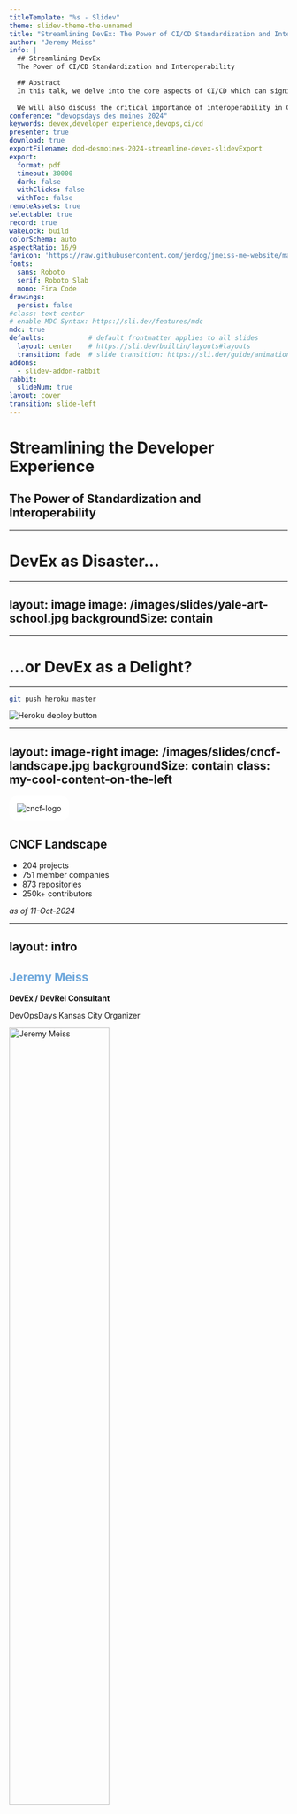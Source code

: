 ```yaml
---
titleTemplate: "%s - Slidev"
theme: slidev-theme-the-unnamed
title: "Streamlining DevEx: The Power of CI/CD Standardization and Interoperability"
author: "Jeremy Meiss"
info: |
  ## Streamlining DevEx 
  The Power of CI/CD Standardization and Interoperability

  ## Abstract
  In this talk, we delve into the core aspects of CI/CD which can significantly impact Developer Experience: Pipeline Standardization and Interoperability. We'll explore the pivotal role of standardized practices in CI/CD pipelines, fostering consistency and reducing friction in the development lifecycle. We will also look at how well-defined pipeline architecture and standardized configurations, can empower developers with a smoother and more efficient workflow.
  
  We will also discuss the critical importance of interoperability in CI/CD systems. Enabling seamless collaboration across the diverse toolsets and environments that exist today is a core advantage of interoperability. This enhancing flexibility, and allows teams to leverage their preferred tools without compromising the overall development pipeline.
conference: "devopsdays des moines 2024"
keywords: devex,developer experience,devops,ci/cd
presenter: true
download: true
exportFilename: dod-desmoines-2024-streamline-devex-slidevExport
export:
  format: pdf
  timeout: 30000
  dark: false
  withClicks: false
  withToc: false
remoteAssets: true
selectable: true
record: true
wakeLock: build
colorSchema: auto
aspectRatio: 16/9
favicon: 'https://raw.githubusercontent.com/jerdog/jmeiss-me-website/main/assets/images/fav.png'
fonts:
  sans: Roboto
  serif: Roboto Slab
  mono: Fira Code
drawings:
  persist: false
#class: text-center
# enable MDC Syntax: https://sli.dev/features/mdc
mdc: true
defaults:           # default frontmatter applies to all slides
  layout: center    # https://sli.dev/builtin/layouts#layouts
  transition: fade  # slide transition: https://sli.dev/guide/animations.html#slide-transitions
addons:
  - slidev-addon-rabbit
rabbit:
  slideNum: true
layout: cover
transition: slide-left
---
```


# Streamlining the Developer Experience

## The Power of Standardization and Interoperability

<!--
As a quick note, I used ChatGPT + DALL-E to generate the images in this presentation, which took entirely too much time because the effort to train the model for what I was trying to get was tedious and time consuming.
Over the next few minutes I am going to touch on some core principles and better practices for standardizing CI/CD and ensuring interoperability between systems and practices.
-->

---

# DevEx as Disaster...

<!--
We've all had that experience using a tool or service that was a disaster. It could be the worst deployment process you've ever seen, or the most painful codebase you've ever had to work with, or documentation that's so confusing it makes your head spin. Or maybe a combination of them… Who here knows what I’m talking about? 

We’ve all seen examples of epicly bad websites, right? 
-->

---
layout: image
image: /images/slides/yale-art-school.jpg
backgroundSize: contain
---

<!--
Here’s an epicly bad website (as of 31-Oct-2024) from none other than the Yale School of Art. So much wrong on one page.
-->

---

# ...or DevEx as a Delight?

---

```bash
git push heroku master
```

![Heroku deploy button](/images/slides/heroku-deploy-button.png)

<!--
Heroku was long considered the gold standard for developer experience with a simple set of tools and a command-line interface that allowed developers to focus on building applications and delivering them to users. And that was it. Now of course, Heroku is still around (albeit not nearly as developer-centric as they formerly were, but that is changing), but it's not the only game in town. Anyone used Netlify, Vercel, etc.?

Who here knows what the CNCF is, or has seen this image, maybe in their nightmares?
-->

---
layout: image-right
image: /images/slides/cncf-landscape.jpg
backgroundSize: contain
class: my-cool-content-on-the-left
---

<img src="/images/slides/cncf-logo.svg" alt="cncf-logo" style="background: #fff; padding: 1em; border-radius: 1em;"/>

## CNCF Landscape
- 204 projects
- 751 member companies
- 873 repositories
- 250k+ contributors

_as of 11-Oct-2024_

<!--
The CNCF Landscape lists all of their projects + all of the companies and tools which are members of the foundation. Any company, or tool or service, who is anybody is essentially a member and on this 6MB PNG image. How does one choose which tool to use (or avoid)? How do you know which one is the best (or worst)?
-->

---
layout: intro
---

<div class="multiCol">
    <div class="col">
        <h2 style="color: rgb(111, 168, 220);">Jeremy Meiss</h2>
        <p style="font-weight: bold; font-size: 1em;">DevEx / DevRel Consultant</p>
        <!-- <p style="font-size: 1em;"><em>DevEx Institute</em></p> -->
        <!-- <p style="font-size: 0.8em;"><a href="https://devex.institute" target="_blank">https://DevEx.Institute</a></p> -->
        <p>DevOpsDays Kansas City Organizer</p>
    </div>
    <div class="col">
      <img src="/images/profile-pic.jpg" width="60%" alt="Jeremy Meiss" />
    </div>
</div>

---
layout: default
background: "/images/slides/2b-d316afa9-e89f-4bb6-9bca-11f73973a99f.jpeg"
---

# A working definition of DevEx
  
>_"...the **journey** of developers and practitioners as they learn and deploy technology, which if successful, focuses on eliminating obstacles that hinder them from achieving success in their endeavors."_

-**Jessica West**, _Co-Founder, DevEx Institute_

<!--
Let's start with a definition of DevEx - DevEx is the journey of developers as they learn and deploy technology. When successful, it focuses on eliminating obstacles that hinder a developer or practitioner from achieving success in their endeavors.
-->

---
layout: image
# background: "/images/slides/good-devex-overall-satisfaction.jpg"
image: "/images/slides/good-devex-overall-satisfaction.jpg"
---


<!--
It's their overall satisfaction and efficiency while working on software projects. It's the tools, the processes, and the environments that shape their interactions with code, infrastructure, and each other. A positive DevEx is crucial for enhancing productivity as it directly influences how quickly and effectively developers can build, test, and deploy software.
-->

---
layout: image
image: "/images/slides/devex-integral-dev-lifecycle.jpg"
---

<!--
DevEx is such an integral part of the entire development lifecycle - not just if you're developing tools for use internally, choosing off-the-shelf tools to use, or creating products for other developers and companies to use. That means that the ease of use, reliability, how accessible and understandable documentation, how efficient the build processes are, the effectiveness of testing frameworks, and the smoothness of deployment procedures all have an impact on the overall dev experience.
-->

---
layout: image-left
image: "/images/slides/cornell-devex.jpg"
backgroundSize: contain
class: my-cool-content-on-the-right
---

## DevEx isn't new

_REF: F. Fagerholm and J. Münch, "[Developer experience: Concept and definition](https://ieeexplore.ieee.org/document/6225984?arnumber=6225984)," 2012 International Conference on Software and System Process (ICSSP), Zurich, Switzerland, 2012._

<!--
But DevEx isn't a new thing. The first mention of "developer experience" as a concept was in a paper was presented at the June IEEE 2012 International Conference on Software and System Process in Zurich. There are references in the paper going back to 1985 that deal with "programmer performance and the effects of the workplace." A few things stand out in this paper, which is a really great read.
-->

---
layout: image-left
image: /images/slides/cornell-devex.jpg
backgroundSize: contain
class: my-cool-content-on-the-right
---

## DevEx isn't new

>"New ways of working such as globally distributed development or the integration of self-motivated external developers into software ecosystems will require a better and more comprehensive understanding of developers' feelings, perceptions, motivations and identification with their tasks in their respective project environments."

_REF: F. Fagerholm and J. Münch, "[Developer experience: Concept and definition](https://ieeexplore.ieee.org/document/6225984?arnumber=6225984). 2012."_

---
layout: image-left
image: /images/slides/cornell-devex.jpg
backgroundSize: contain
class: my-cool-content-on-the-right
---

## DevEx isn't new

>"...developer experience could be defined as a means for capturing how developers think and feel about their activities within their working environments, with the assumption that an improvement of the developer experience has positive impacts on characteristics such as sustained team and project performance."

_REF: F. Fagerholm and J. Münch, "[Developer experience: Concept and definition](https://ieeexplore.ieee.org/document/6225984?arnumber=6225984). 2012."_

<!--
The second was this line, that DevEx could be a means for capturing how devs think and feel about their activities at work, and that improving their experience impacts things like sustained team and project performance.

So all of this interest in DevEx isn't a new concept - but is largely driven by companies trying to sell you something, from the top down, with very little (if any) focus on developers themselves. We've all been there - we've been told we need to adopt a new way of working, and then had some new tool from some friend on the C-Suite who says that by simply using it, we'll be happier, more productive, and instantly a 10x engineer. Meanwhile, you've used it before and it's shit.
-->

---

## Point of clarification

- "DevEx" by default focuses on "developer"
- View "DevEx" as a whole of the lifecycle
 
<!--
I think it's important to clarify that "DevEx" by default focuses on the "developer", but we should really view DevEx as a whole part of the lifecycle, and not just for developers only. So I'm happy to workshop some new terms for DevEx later on, maybe even in an Open Space.
-->

---
layout: image
image: "/images/slides/text-to-cloud.jpg"
---


<!--
And we've see an evolution in Developer Experience over the years.

Here's an example of how Developer Experience has evolved a particular set of tools and practices:
-->

---

## The evolution of the IDE
### Early text editors

![USER FRIENDLY by Illiad, vi](/images/slides/httpatomoreillycomsourceoreillyimages2055076.png)
REF: O'Reilly "Learning the vi and Vim Editors"

<!--
I think a great example is the evolution of Integrated Development Environments (IDEs). Prior to the 1990's, you had mostly text-based editors that were used to write code, like Vi, which evidently is supposed to be called "SIX". Who knew? It was created in 1976 and included in the first BSD linux release.
-->

---
layout: image-left
image: "/images/slides/IDE_evolution-1.jpg"
backgroundSize: contain
class: my-cool-content-on-the-right
---

## Early text editors

<v-clicks>

- Emacs, 1985
- Vim, 1991
- `nano`, 1999

</v-clicks>

<!-- Then we had Emacs in 1985, Vim in 1991, my personal favorite, `nano`. And not entirely because I can exit it without having to throw out the computer and buy a new one like I do with Vim. Saving the planet, one less computer thrown away because of Vim at a time. -->

---
layout: image-left
image: "/images/slides/IDE_evolution-2.jpg"
backgroundSize: contain
class: my-cool-content-on-the-right
---

## First plug-in IDE

### HP Softbench, 1989

<!-- One of the first IDEs with a plug-in concept was HP Softbench, released in 1989. HP Softbench was one of the first plug-in IDEs, shipped with its own library, -->

---
layout: image-left
image: "/images/slides/hp-softbench-manuals.jpg"
backgroundSize: contain
class: my-cool-content-on-the-right
---

## First plug-in IDE

### HP Softbench, 1989

<!--
and was extensively talked about in the June 1990 edition of the HP Journal. 
-->

---
layout: image-left
image: "/images/slides/hpjournal-june1990-hpsoftbench.jpg"
backgroundSize: contain
class: my-cool-content-on-the-right
---

## First plug-in IDE

### HP Softbench, 1989

REF: [HP Journal, June 1990 edition](http://hparchive.com/Journals/HPJ-1990-06.pdf)

<!--
It's a fascinating read, as HP lays out their vision of what software architecture and development should be, including Automated Testing, distributed computing, integrated and interchangeable tools, and more. The link to the PDF is below - I highly recommend reading it
-->

---
layout: image-left
image: "/images/slides/giphy-thumbs-down.gif"
backgroundSize: contain
class: my-cool-content-on-the-right
---

# Evolution of the IDE

## Early Reviews

> "...the use of an IDE was not well received by developers since it would fence in their creativity."

REF: _Computerwoche_ ("Computer Week", German counterpart of American magazine _Computer World_), 1995.

<!--
The early reviews of IDEs as a concept weren't great.... In 1995 Computer Week in Germany commented that the use of an IDE was not well received by developers since it would fence in their creativity.
-->

---
layout: image-left
image: "/images/slides/IDE_evolution-3.jpg"
backgroundSize: contain
class: my-cool-content-on-the-right
---

## Native IDEs in the 1980s

<v-clicks>

- Turbo Pascal, 1983
- Apple's Macintosh Programmer's Workshop, 1986

</v-clicks>

<!--
A few Native IDEs came out in the mid-80s, with Turbo Pascal in 1983 and Apple's Macintosh Programmer's Workshop in 1986.
-->

---
layout: image-left
image: "/images/slides/IDE_evolution-4.jpg"
backgroundSize: contain
class: my-cool-content-on-the-right
---

## Cross-platform in the 1990s

- Borland Delphi, 1995

<!--
Borland Delphi was released in 1995 and is still around (Embarcadero Delphi v12)
-->

---
layout: image-left
image: "/images/slides/IDE_evolution-5.jpg"
backgroundSize: contain
class: my-cool-content-on-the-right
---

## The Web and the 1990s

<v-clicks>

- Netscape Navigator, 1995
- SGI WebMagic, 1995 ([story](https://therealmccrea.com/2014/12/26/webmagic-the-untold-and-rather-improbable-story-behind-the-first-wysiwyg-html-editor/))
- Microsoft FrontPage, 1995

</v-clicks>

<!--
With the launch of the World Wide Web, and then its explosion of growth, the IDEs started becoming more graphical and had a more modern look and feel. Who remembers the first HTML WYSIWYG editor? SGI's WebMagic was released on January 25, 1995 built in less than 90 days. FrontPage (https://softpanorama.org/Office/Frontpage/history.shtml) was soon to follow in October 1995 after Microsoft acquired it from Vermeer.
-->

---
layout: image-left
image: "/images/slides/IDE_evolution-6.jpg"
backgroundSize: contain
class: my-cool-content-on-the-right
---

## Feature & Usability Advancements (1990s - 2000s)

<v-clicks>

- Macromedia Dreamweaver, 1997
- MS FrontPage 2000, 1999
- NetBeans, 2000
- IntelliJ IDEA, 2001
- Eclipse, 2001
- MS Visual Studio, 2001

</v-clicks>

<!-- Macromedia's Dreamweaver came out in 1997 (after Macromedia acquisition of Backstage from iBand in 1996) Dreamweaver completely changed the game in many respects, as Macromedia had a history of their products getting community-sourced tools, plugins, scripts, etc. Microsoft FrontPage 2000 saw the first inclusion of plugins and integrations in early 1999 to make web management easier (FrontPage Server Extensions). NetBeans was released in 2000 for Java, with IntelliJ and Eclipse following in 2001 along with Visual Studio which offered enhanced functionality and more sophisticated features like intelligent code completion, refactoring tools, and improved version control integration. We saw a noticeable increase in support for multiple languages and frameworks, making these IDEs more versatile.
-->

---
layout: image-left
image: "/images/slides/IDE_evolution-7.jpg"
backgroundSize: contain
class: my-cool-content-on-the-right
---

## Lightweight and configurable (2010s - Now)

<v-clicks>

- Sublime Text, 2008
- Atom, 2014
- VS Code, 2015

</v-clicks>

<!--
Late 2000s brought about more lightweight IDEs, like Sublime Text and later Atom and Visual Studio Code (VSCode) emerged, focusing on speed, user-friendly interfaces, and extensive plugin ecosystems. They catered to a broader range of developers by being less resource-intensive and more customizable. Event saw integrations with popular Ops tools as well.-->

---
layout: image-left
image: "/images/slides/IDE_evolution-8.jpg"
backgroundSize: contain
class: my-cool-content-on-the-right
---

## Cloud-based options

<v-clicks>

- PHPAnywhere (CodeAnywhere), 2009
- Cloud9, 2010
- Glitch, 2018
- GitPod, 2019
- GitHub Codespaces, 2020
- Google's Project IDX, 2024

</v-clicks>

<!--
Then, we have seen the rise of the cloud and the arrival of cloud-based IDEs: The first was PHPanywhere (eventually becoming CodeAnywhere) in 2009, followed by Cloud9 in 2010 (before AWS bought it in 2016), Glitch (2018), GitPod (2019), GitHub Codespaces (2020), and Google’s Project IDX (2024). They've really changed the game by offering fully configured development environments in the cloud, accessible from anywhere, reducing the need for complex local setup. We went from this sentiment about IDEs...-->

---

# IDEs are a result of DevEx

## Things we never knew we needed...

### From this:

> "...the use of an IDE was not well received by developers since it would fence in their creativity."

<!--
We went from this sentiment about IDEs...
-->

---

# IDEs are a result of DevEx

## Things we never knew we needed...

### To this:

- Code completion
- Syntax highlighting
- Debugging
- VCS integration (no more FTP)
- Multi-language support
- Framework integration
- Pair programming

<!-- to things we never knew we needed! -->

---
layout: image
image: "/images/slides/IDE_evolution.jpg"
backgroundSize: contain
---

<!--
I go through all of that to illustrate how the overall Developer Experience with software development has evolved over time, leading to where we sit with IDEs now. Things we didn't know we would want back in the 1960s are now commonplace and the expeected norm now in the 2020s.
-->

---
layout: image
image: "/images/slides/4-streamling-workflows.jpeg"
---

<!--
Putting in place a good DevEx that empowers the developers in your organization involves streamlining workflows, reducing friction, and providing intuitive tools so that developers and practitioners can focus on creating high-quality code, fostering innovation, and ultimately contributing to faster and more reliable software delivery. In this talk, we will hone in on two critical pillars: standardization and interoperability.
-->

---
background: "/images/slides/3-ci-cd-influence.jpeg"
backgroundSize: contain
---

# CI/CD

- Standardization
- Interoperability

<!--
If there's one concept that has had a profound influence on DevEx, it's CI/CD. It created a dynamic shift in how developers collaborate, create, and deliver software. By automating integration, testing, and deployment processes, CI/CD accelerates development cycles, empowering developers with faster feedback loops, improved code quality, and the ability to iterate swiftly. We'll talk over the next bit about two ways in which CI/CD can help you achieve DevEx: standardization, and interoperability.
-->

---

## CI/CD Standardization

- consistency to development pipelines
- reduces friction
- enhances collaboration

<!--
CI/CD Standardization aims to minimize variability, reduce errors, and foster an environment where developers can efficiently collaborate. Standardizing your pipelines is a really key part of enhancing DevEx in your org. So let's talk about some of the steps and better practices.]
-->

---
layout: default
---

# Implementing CI/CD Standardization

## Assessment and Analysis

- Thoroughly assess your current CI/CD pipelines
- Identify pain points and bottlenecks
- Analyze specific requirements and constraints

<!--
You can't make informed decisions and implement the necessary changes to processes, tools, or code that are needed for more efficiency without starting with a thorough assessment and analysis of your current pipelines. Understand the current state of your CI/CD pipelines, and get a baseline to work with. That means everything from understanding existing workflows, tools, and processes to identifying pain points, bottlenecks, and areas requiring standardization. **After assessment**, your organization can start setting clear goals and a pathway forward.
-->

---
layout: default
---

# Implementing CI/CD Standardization
## Define Standardization Goals

- Define goals and objectives, align with strategy and objectives
- Determine success, like reduced deployment times / error rates

<!--
You can't set clear goals, without knowing the desired outcome for your organization. That's really the only way to set specific, achievable objectives. A few examples of those would be: improving workflow efficiency, enhancing collaboration, and ensuring consistency across pipelines. But your goals _must_ align with the broader business objectives, which helps prioritize your efforts and drive tangible improvements. Then regularly review your progress and adjust as needed to ensure that you're on track to achieve your goals.
-->

---
layout: default
---

# Implementing CI/CD Standardization
## Select Tools and Practices

- Choose tools & practices aligned with organization needs, goals
- Establish standard templates and configurations for pipelines
- Enforce coding standards for consistency and readability

<!--
When selecting tooling, prioritize compatibility and ease of integration with existing systems and align with standardized practices. Make sure that you are able to use templating and can standardize your configs so you bring consistency throughout the CI/CD process. The templates and patterns you base your standardization efforts on must be consistent and reliable across all of your projects, but also flexible enough to adapt to project-specific requirements. Easy, right?
-->

---
layout: default
---

# Implementing CI/CD Standardization
## Utilize Version Control

- Store pipeline configs as code in version control systems
- Implement branching and pull request strategies

<!--
- **Store CI/CD pipeline configurations as code in version control systems (e.g., Git) to ensure configs are are versioned, traceable, and easily revertible.**
- Implement branching and pull request strategies to manage changes to CI/CD configurations.
-->

---
layout: default
---

# Implementing CI/CD Standardization
## Automated Testing and Validation

- Integrate automated testing and validation into templates
- Implement code reviews and peer validation early in dev process

<!--
- Integrate automated testing and validation into the pipeline templates so your standardized configurations produce expected results. And catch errors early in the dev process by implementing code reviews and peer validation.
-->

---
layout: default
---

# Implementing CI/CD Standardization
## Documentation and Training

- Create comprehensive docs for processes, configs, best practices
- Provide training to ensure understanding and effective use

<!--
- Create comprehensive docs that outlines the entire process, and provide training sessions for all your teams to ensure they understand and can effectively use those templates.
-->

---
background: "/images/slides/optimizing-cicd-standardization.jpg"
backgroundSize: contain
---

# Optimizing CI/CD Standardization

<!--
Once you have the core practices in place, it’s time to look at some key, optimized practices that can help you take the next step in your standardization efforts.
-->

---
background: "/images/slides/14-monitoring-and-improvement.jpeg"
backgroundSize: contain
---

# Optimizing CI/CD Standardization
## Continuous Monitoring & Improvement

- Detect pipeline issues and bottlenecks in real-time
- Establish culture of regular reviews and updating pipelines

<!--
- Set up monitoring and alerting to detect issues and bottlenecks in real-time, and establish a culture of continuous improvement by regularly reviewing and updating those standardized pipelines based on the feedback you get and evolve your project requirements.
-->

---
background: "/images/slides/15-governance-compliance.jpeg"
backgroundSize: contain
---

# Optimizing CI/CD Standardization
## Governance & Compliance

- Implement governance policies to enforce pipeline standards
- Validate compliance with industry regulations / internal standards
- Regularly audit and assess adherence to standardized practices

<!--
- Implement governance policies to enforce pipeline standardization and compliance with industry regulations or internal standards, and regularly audit and assess the adherence to standardized practices.
-->

---
background: "/images/slides/16-scaling-adaptation.jpeg"
backgroundSize: contain
---

# Optimizing CI/CD Standardization
## Scaling & Adaptation

- Ensure standardized templates can scale and adapt
- Maintain flexibility to accommodate unique project requirements

<!--
- Ensure your templates can scale and adapt to different project types, sizes, and technologies so you can maintain flexibility to accommodate unique project requirements.
-->

---
background: "/images/slides/17-feedback-collaboration.jpeg"
backgroundSize: contain
---

# Optimizing CI/CD Standardization
## Feedback Loop & Collaboration

- Foster collaborative environments where feedback & contributions encouraged
- Continuously communicate benefits of standardized pipelines & celebrate successes

<!--
- Foster a collaborative environment where developers can provide feedback and contribute to improving your practices, and then continuously communicate the benefits of standardized pipelines and celebrate successes.
-->

---
layout: image
image: "/images/slides/pipeline-standards-just-the-beginning.jpg"
---

<!--
Implementing these better practices will help you improve your CI/CD pipeline and the overall Developer Experience and quality of your software delivery process. However, it’s not the finish line. Let's talk about the role interoperability plays in your CI/CD systems.
-->

---

## CI/CD Interoperability

- seamless integration across diverse toolsets
- fosters flexibility in development environments

<!--
When I talk about an "Interoperable systems", I am referring to the ability of different tools, technologies, and components within a CI/CD ecosystem to work seamlessly together. It ensures that your various pipeline parts, including source code repositories, build systems, testing frameworks, deployment platforms, and monitoring tools, can communicate, integrate, and exchange data effectively without compatibility issues or disruptions.

-->

---
background: "/images/slides/24-achieving-standards.jpeg"
backgroundSize: contain
---

# Interoperability in CI/CD Systems
## Streamlined workflows

- Reduce manual intervention, increase automation with templates + reusable config
- Eliminate waste and improve efficiency
- Deliver faster with higher quality + better developer experience

<!--
Streamlined workflows is about having efficient and optimized processes that enable the continuous integration, delivery, and deployment of software applications. Minimize manual effort by automating repetitive tasks like building, testing, and deploying applications, speeding up software delivery cycles. Humans are really bad at reptition. 
Streamlined workflows lead to faster software delivery, improved product quality through automation, and a better developer experience due to smoother workflows and less manual intervention.
-->

---
background: "/images/slides/29-interoperability-collab.jpeg"
backgroundSize: contain
---

# Interoperability in CI/CD Systems
## Cross-functional collaboration

- Have shared goals and break down silos
- Improve resource utilization and efficiency
- Leverage strengths and expertise of each team

<!--
You need cross-functional collaboration to drive innovation, efficiency, and customer value through your CI/CD systems, especially when you have varying tool preferences or use different systems between departments. Reduce miscommunication when you have a shared understanding of project goals across Development, Operations, QA, and other teams, so everyone is aligned and working towards the same objectives. Share knowledge, tools, and infrastructure to optimize your resources, maximize productivity, and reduces delays. Leverage the diverse strengths and expertise of each team, and foster innovation, improve your problem-solving, and ultimately deliver high-quality software products.
-->

---
background: "/images/slides/34-interop-flexibility.jpeg"
backgroundSize: contain
---

# Interoperability in CI/CD Systems
## Flexibility and adaptability

- Respond quickly to rapid change by adjusting workflows, add new tools, adopt new practices
- Experiment and innovate quickly by leveraging new tools and technologies
- Increase efficiency by leveraging existing resources and tools

<!--
Prioritizing flexibility and adaptability allows organizations to integrate with diverse toolsets and accommodate varying development needs. By bridging gaps between different technologies and systems you can create central hubs that connect other parts and enhance the flexibility of CI/CD pipelines and developer workflows, ultimately promoting a more efficient and collaborative development environment and experience. Backstage is a perfect example of this.
-->

---
layout: image
image: "/images/slides/interop-advanced-mode.jpg"
---

<!--
Once you have adopted the above practices or already have them, the following can help you reach “Advanced Mode,” taking your organization to another level within the DevEx world and can continue advancing across several aspects.
-->

---
background: "/images/slides/ecosystem-integration.jpg"
backgroundSize: contain
---

# Advanced Interoperabilty
## Ecosystem integration

- Assemble customized toolchain tailored to your requirements
- Minimize manual intervention via End-to-end automation
- Greater visibility + traceability via aggregation of info

<!--
Ecosystem integration is about seamlessly incorporating and interacting with various tools, services, and platforms within the software development and delivery ecosystem. From VCS, build automation, testing frameworks, deployment platforms, and observability, integration allows for assembling a customized toolchain that's tailored to your specific needs. Add in the ability to automate end-to-end processes, and you can create a more efficient and collaborative development environment and experience, and then aggregate all the information into a single view for greater visibility.
-->

---
background: "/images/slides/ecosystem-open-source-community.jpg"
backgroundSize: contain
---

# Advanced Interoperabilty
## Ecosystem integration
### Role of community and Open Source

- Address potential interoperabilty challenges (case studies, submitting fixes)
- Create external community around your tools, gathering feedback directly

<!--
Participation in the broader ecosystem, like communities, open source projects, forums, and professional groups centered around the tools you use, vastly enriches DevEx for your company. It offers developers a chance to contribute to larger projects, learn from peers outside their organization, and stay abreast of industry trends and better practices. Encouraging this helps get ahead of potential challenges by upping your collaboration and raising awareness. Create an external community to help external users give feedback and contribute to your company's success and DevEx.
-->

---
background: "/images/slides/troubleshooting-debugging.jpg"
backgroundSize: contain
---

# Advanced Interoperabilty
## Troubleshooting and debugging

- Identify and resolve issues early
- Proactive problem solving with data and automation
- Faster resolution and improved reliability

<!--
Two crucial components of CI/CD systems are **troubleshooting** and **debugging**, both ensuring the smooth operation and reliability of your pipelines. Effectively implementing them requires comprehensive monitoring and logging capabilities throughout the CI/CD pipeline with each stage instrumented to capture valuable data and insights. Automation also plays a pivotal role in streamlining troubleshooting and debugging processes by integrating testing, validation, and verification steps into the pipeline. Be proactive to minimize manual effort, accelerate issue resolution, and enhance overall reliability.
-->

---
background: "/images/slides/cross-platform-deployments.jpg"
backgroundSize: contain
---

# Advanced Interoperabilty
## Cross-platform deployment

- Provide uniform approach for diverse platforms
- Reduced complexity and increased efficiency
- Broader reach and greater impact

<!--
Cross-platform deployment offers a single method to package and deliver applications across various platforms (operating systems, cloud services, etc.). This simplifies CI/CD pipelines by removing the need for platform-specific deployment configurations. By abstracting platform complexities, cross-platform deployment reduces overhead in managing deployments. This saves time and effort, improves consistency, and leads to more reliable deployments. Cross-platform deployment allows applications to reach wider audiences on desktops, mobile devices, and cloud environments. This maximizes software accessibility, marketability, and competitiveness, ultimately driving business growth.
-->

---
layout: image
image: "/images/slides/30-interop-bridge.jpeg"
---

<!--
In essence, implementing CI/CD interoperability acts as a bridge, connecting different parts of the development and delivery process, fostering collaboration, and ensuring that teams can work cohesively and efficiently, even when using diverse toolsets and technologies. This flexibility and adaptability is essential for modern software development, where agility and collaboration are paramount.
-->

---

## CI/CD Interoperability Challenges...
### ...and Remedies

| Challenges                                | Remedy                                                                 |
|-------------------------------------------|------------------------------------------------------------------------|
| Diverse Toolsets & Ecosystems             | _Prioritize critical dependendencies, objectives_                        |
| Data formats and schema differences       | _Implement unified data formats_                                         |
| Authentication and Authorization          | _Standardize methods, integrate governance_                              |
| Versioning and compatibility testing      | _Clear versioning policies, regular compatibility testing_               |
| Lack of documentation                     | _Prioritize efforts + allocate resources, implement standards + process_ |

<!--
Implementing interoperability between your various systems and CI/CD pipelines is essential, but not without its challenges, nor remedies.
You can overcome many of the challenges by prioritizing the critical dependencies, objectives, and implementing unified data formats, standardizing methods, establishing clear versioning policies, and allocating resources to implement the standards and processes necessary for good documentation.
-->

---

# DevEx reflects an organization's values

<Tweet id="1750563607266410692" />

<!--
The level of investment that a company invests in DevEx can be a reflection of a company's values towards its employees, especially its developers. A strong focus on DevEx shows a commitment to employee well-being and efficiency. And prioritizing DevEx helps foster a culture of excellence and innovation. When developers are provided with the right tools, support, and environment, they are more likely to produce high-quality work and push the boundaries of what's possible.
-->

---
layout: default
---

# DevEx is...

> ### ...ruthlessly eliminating the barriers (and blockers) that keep your developers (and practitioners) from being successful

_-**Me**_

<!--
I'll leave you with this that, that DevEx is ruthlessly eliminating barriers (and blockers) that keep your developers (and practitioners) from being successful.
-->

---

<div class="multiCol">
    <div class="col" style="text-align: center;">
        <h2 style="color: #04aa51; text-shadow: none;">Thank You.</h2>
    </div>
    <div class="col" align="center">&nbsp;</div>
    <div class="col" align="left" style="font-size: .5em;">
        <p style="font-size: 1rem;"><img src="/images/linkedin.png" style="vertical-align: middle; display: inline; margin: 5px; max-height:50px;">/in/jeremymeiss</p>
        <p style="font-size: 1rem;"><img src="/images/twitter.png" style="vertical-align: middle; display: inline; margin: 5px; max-height:50px;">@IAmJerdog</p>
        <p style="font-size: 1rem;"><img src="/images/devto.png" style="vertical-align: middle; display: inline; margin: 5px; max-height:50px;">@jerdog</p>
        <p style="font-size: 1rem;"><img src="/images/mastodon.png" style="vertical-align: middle; display: inline; margin: 5px; max-height:50px;">@jerdog@hachyderm.io</p>
    </div>
</div>


<!--

-->

---
layout: end
---

<!--

-->

